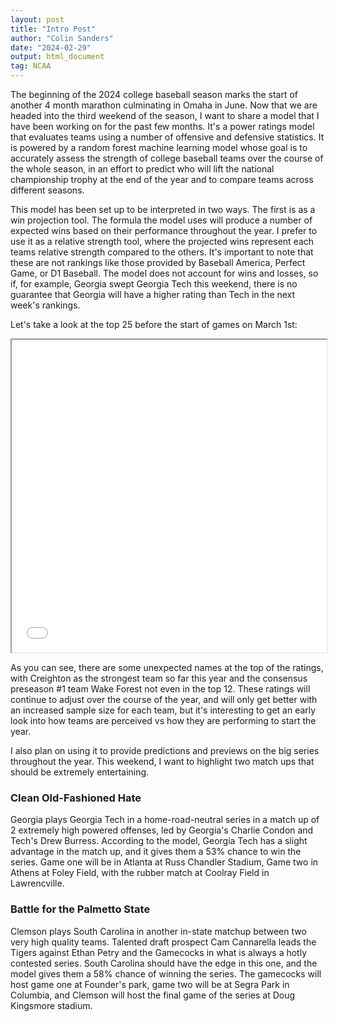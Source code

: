 ```yaml
---
layout: post
title: "Intro Post"
author: "Colin Sanders"
date: "2024-02-29"
output: html_document
tag: NCAA
---
```

  The beginning of the 2024 college baseball season marks the start of another 4 month marathon culminating in Omaha in June. Now that we are headed into the third weekend of the season, I want to share a model that I have been working on for the past few months. It's a power ratings model that evaluates teams using a number of offensive and defensive statistics. It is powered by a random forest machine learning model whose goal is to accurately assess the strength of college baseball teams over the course of the whole season, in an effort to predict who will lift the national championship trophy at the end of the year and to compare teams across different seasons. 

  This model has been set up to be interpreted in two ways. The first is as a win projection tool. The formula the model uses will produce a number of expected wins based on their performance throughout the year. I prefer to use it as a relative strength tool, where the projected wins represent each teams relative strength compared to the others. It's important to note that these are not rankings like those provided by Baseball America, Perfect Game, or D1 Baseball. The model does not account for wins and losses, so if, for example, Georgia swept Georgia Tech this weekend, there is no guarantee that Georgia will have a higher rating than Tech in the next week's rankings. 

  Let's take a look at the top 25 before the start of games on March 1st: 
 
  <iframe src="file:///C:/Users/colin/OneDrive/Documents/top_25_teams.html" width="100%" height="500"></iframe>

  As you can see, there are some unexpected names at the top of the ratings, with Creighton as the strongest team so far this year and the consensus preseason #1 team Wake Forest not even in the top 12. These ratings will continue to adjust over the course of the year, and will only get better with an increased sample size for each team, but it's interesting to get an early look into how teams are perceived vs how they are performing to start the year. 


I also plan on using it to provide predictions and previews on the big series throughout the year. This weekend, I want to highlight two match ups that should be extremely entertaining. 

### Clean Old-Fashioned Hate

Georgia plays Georgia Tech in a home-road-neutral series in a match up of 2 extremely high powered offenses, led by Georgia's Charlie Condon and Tech's Drew Burress. According to the model, Georgia Tech has a slight advantage in the match up, and it gives them a 53% chance to win the series. Game one will be in Atlanta at Russ Chandler Stadium, Game two in Athens at Foley Field, with the rubber match at Coolray Field in Lawrencville. 

### Battle for the Palmetto State

Clemson plays South Carolina in another in-state matchup between two very high quality teams. Talented draft prospect Cam Cannarella leads the Tigers against Ethan Petry and the Gamecocks in what is always a hotly contested series. South Carolina should have the edge in this one, and the model gives them a 58% chance of winning the series. The gamecocks will host game one at Founder's park, game two will be at Segra Park in Columbia, and Clemson will host the final game of the series at Doug Kingsmore stadium. 
